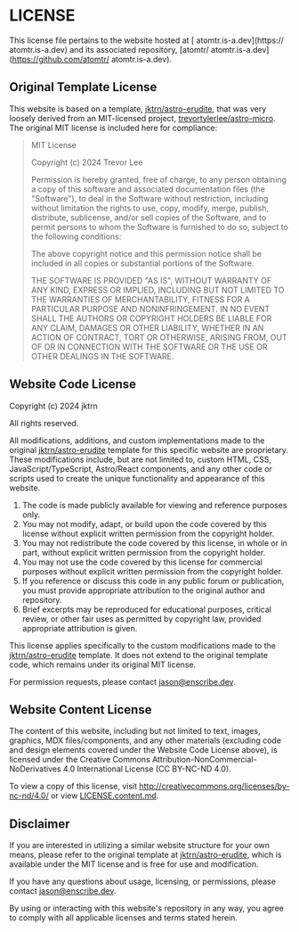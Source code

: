 # LICENSE

This license file pertains to the website hosted at [ atomtr.is-a.dev](https:// atomtr.is-a.dev) and its associated repository, [atomtr/ atomtr.is-a.dev](https://github.com/atomtr/ atomtr.is-a.dev).

## Original Template License

This website is based on a template, [jktrn/astro-erudite](https://github.com/jktrn/astro-erudite), that was very loosely derived from an MIT-licensed project, [trevortylerlee/astro-micro](https://github.com/trevortylerlee/astro-micro). The original MIT license is included here for compliance:

<blockquote>

MIT License

Copyright (c) 2024 Trevor Lee

Permission is hereby granted, free of charge, to any person obtaining a copy
of this software and associated documentation files (the "Software"), to deal
in the Software without restriction, including without limitation the rights
to use, copy, modify, merge, publish, distribute, sublicense, and/or sell
copies of the Software, and to permit persons to whom the Software is
furnished to do so, subject to the following conditions:

The above copyright notice and this permission notice shall be included in all
copies or substantial portions of the Software.

THE SOFTWARE IS PROVIDED "AS IS", WITHOUT WARRANTY OF ANY KIND, EXPRESS OR
IMPLIED, INCLUDING BUT NOT LIMITED TO THE WARRANTIES OF MERCHANTABILITY,
FITNESS FOR A PARTICULAR PURPOSE AND NONINFRINGEMENT. IN NO EVENT SHALL THE
AUTHORS OR COPYRIGHT HOLDERS BE LIABLE FOR ANY CLAIM, DAMAGES OR OTHER
LIABILITY, WHETHER IN AN ACTION OF CONTRACT, TORT OR OTHERWISE, ARISING FROM,
OUT OF OR IN CONNECTION WITH THE SOFTWARE OR THE USE OR OTHER DEALINGS IN THE
SOFTWARE.

</blockquote>

## Website Code License

Copyright (c) 2024 jktrn

All rights reserved.

All modifications, additions, and custom implementations made to the original [jktrn/astro-erudite](https://github.com/jktrn/astro-erudite) template for this specific website are proprietary. These modifications include, but are not limited to, custom HTML, CSS, JavaScript/TypeScript, Astro/React components, and any other code or scripts used to create the unique functionality and appearance of this website.

1. The code is made publicly available for viewing and reference purposes only.
2. You may not modify, adapt, or build upon the code covered by this license without explicit written permission from the copyright holder.
3. You may not redistribute the code covered by this license, in whole or in part, without explicit written permission from the copyright holder.
4. You may not use the code covered by this license for commercial purposes without explicit written permission from the copyright holder.
5. If you reference or discuss this code in any public forum or publication, you must provide appropriate attribution to the original author and repository.
6. Brief excerpts may be reproduced for educational purposes, critical review, or other fair uses as permitted by copyright law, provided appropriate attribution is given.

This license applies specifically to the custom modifications made to the [jktrn/astro-erudite](https://github.com/jktrn/astro-erudite) template. It does not extend to the original template code, which remains under its original MIT license.

For permission requests, please contact [jason@enscribe.dev](mailto:jason@enscribe.dev).

## Website Content License

The content of this website, including but not limited to text, images, graphics, MDX files/components, and any other materials (excluding code and design elements covered under the Website Code License above), is licensed under the Creative Commons Attribution-NonCommercial-NoDerivatives 4.0 International License (CC BY-NC-ND 4.0).

To view a copy of this license, visit http://creativecommons.org/licenses/by-nc-nd/4.0/ or view [LICENSE.content.md](./LICENSE.content.md).

## Disclaimer

If you are interested in utilizing a similar website structure for your own means, please refer to the original template at [jktrn/astro-erudite](https://github.com/jktrn/astro-erudite), which is available under the MIT license and is free for use and modification.

If you have any questions about usage, licensing, or permissions, please contact [jason@enscribe.dev](mailto:jason@enscribe.dev).

By using or interacting with this website's repository in any way, you agree to comply with all applicable licenses and terms stated herein.